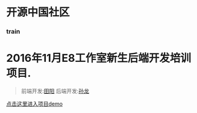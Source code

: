 # 开源中国社区

### train
# 2016年11月E8工作室新生后端开发培训项目.
> 
>
>前端开发:[田阳](https://github.com/ty888)
>后端开发:[孙龙](https://github.com/wqer1019)
> 
> 
[点击这里进入项目demo](http://px.e8net.cn)
